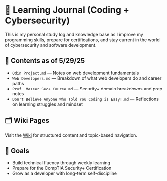 # 🧠 Learning Journal (Coding + Cybersecurity)

This is my personal study log and knowledge base as I improve my programming skills, prepare for certifications, and stay current in the world of cybersecurity and software development.

## 📂 Contents as of 5/29/25

- `Odin Project.md` — Notes on web development fundamentals
- `Web Developers.md` — Breakdown of what web developers do and career paths
- `Prof. Messer Sec+ Course.md` — Security+ domain breakdowns and prep notes
- `Don't Believe Anyone Who Told You Coding is Easy!.md` — Reflections on learning struggles and mindset

## 🗂 Wiki Pages

Visit the [Wiki]([[../../wiki](https://github.com/RuhDel/Learning_Journal.wiki.git)](https://github.com/RuhDel/Learning_Journal/wiki)) for structured content and topic-based navigation.

## 🎯 Goals

- Build technical fluency through weekly learning
- Prepare for the CompTIA Security+ Certification
- Grow as a developer with long-term self-discipline
